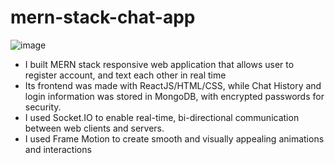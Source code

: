 ﻿# mern-stack-chat-app
![image](https://github.com/user-attachments/assets/655442d2-a485-46e8-843f-c41c9effd367)

- I built MERN stack responsive web application that allows user to register account, and text each other in real time
- Its frontend was made with ReactJS/HTML/CSS, while Chat History and login information was stored in MongoDB, with encrypted passwords for security.
- I used Socket.IO to enable real-time, bi-directional communication between web clients and servers.
- I used Frame Motion to create smooth and visually appealing animations and interactions
